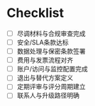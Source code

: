 # Checklist

- [ ] 尽调材料与合规审查完成
- [ ] 安全/SLA条款达标
- [ ] 数据处理与保密条款签署
- [ ] 费用与发票流程对齐
- [ ] 账户/访问与监控配置完成
- [ ] 退出与替代方案定义
- [ ] 定期评审与评分周期建立
- [ ] 联系人与升级路径明确
